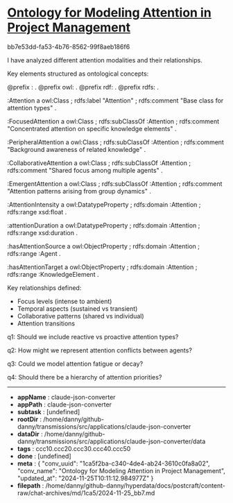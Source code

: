 # [Ontology for Modeling Attention in Project Management](https://claude.ai/chat/1ca5f2ba-c340-4de4-ab24-3610c0fa8a02)

bb7e53dd-fa53-4b76-8562-99f8aeb186f6

 I have analyzed different attention modalities and their relationships.

Key elements structured as ontological concepts:

<antArtifact identifier="attention-ontology" type="application/vnd.ant.code" language="turtle" title="Attention Types Ontology">
@prefix : <http://example.org/attentiononto#> .
@prefix owl: <http://www.w3.org/2002/07/owl#> .
@prefix rdf: <http://www.w3.org/1999/02/22-rdf-syntax-ns#> .
@prefix rdfs: <http://www.w3.org/2000/01/rdf-schema#> .

:Attention a owl:Class ;
    rdfs:label "Attention" ;
    rdfs:comment "Base class for attention types" .

:FocusedAttention a owl:Class ;
    rdfs:subClassOf :Attention ;
    rdfs:comment "Concentrated attention on specific knowledge elements" .

:PeripheralAttention a owl:Class ;
    rdfs:subClassOf :Attention ;
    rdfs:comment "Background awareness of related knowledge" .

:CollaborativeAttention a owl:Class ;
    rdfs:subClassOf :Attention ;
    rdfs:comment "Shared focus among multiple agents" .

:EmergentAttention a owl:Class ;
    rdfs:subClassOf :Attention ;
    rdfs:comment "Attention patterns arising from group dynamics" .

:AttentionIntensity a owl:DatatypeProperty ;
    rdfs:domain :Attention ;
    rdfs:range xsd:float .

:attentionDuration a owl:DatatypeProperty ;
    rdfs:domain :Attention ;
    rdfs:range xsd:duration .

:hasAttentionSource a owl:ObjectProperty ;
    rdfs:domain :Attention ;
    rdfs:range :Agent .

:hasAttentionTarget a owl:ObjectProperty ;
    rdfs:domain :Attention ;
    rdfs:range :KnowledgeElement .
</antArtifact>

Key relationships defined:
- Focus levels (intense to ambient)
- Temporal aspects (sustained vs transient)
- Collaborative patterns (shared vs individual)
- Attention transitions

q1: Should we include reactive vs proactive attention types?

q2: How might we represent attention conflicts between agents?

q3: Could we model attention fatigue or decay?

q4: Should there be a hierarchy of attention priorities?

---

* **appName** : claude-json-converter
* **appPath** : claude-json-converter
* **subtask** : [undefined]
* **rootDir** : /home/danny/github-danny/transmissions/src/applications/claude-json-converter
* **dataDir** : /home/danny/github-danny/transmissions/src/applications/claude-json-converter/data
* **tags** : ccc10.ccc20.ccc30.ccc40.ccc50
* **done** : [undefined]
* **meta** : {
  "conv_uuid": "1ca5f2ba-c340-4de4-ab24-3610c0fa8a02",
  "conv_name": "Ontology for Modeling Attention in Project Management",
  "updated_at": "2024-11-25T10:11:12.984977Z"
}
* **filepath** : /home/danny/github-danny/hyperdata/docs/postcraft/content-raw/chat-archives/md/1ca5/2024-11-25_bb7.md